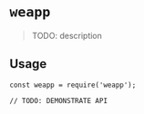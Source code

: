 # `weapp`

> TODO: description

## Usage

```
const weapp = require('weapp');

// TODO: DEMONSTRATE API
```
